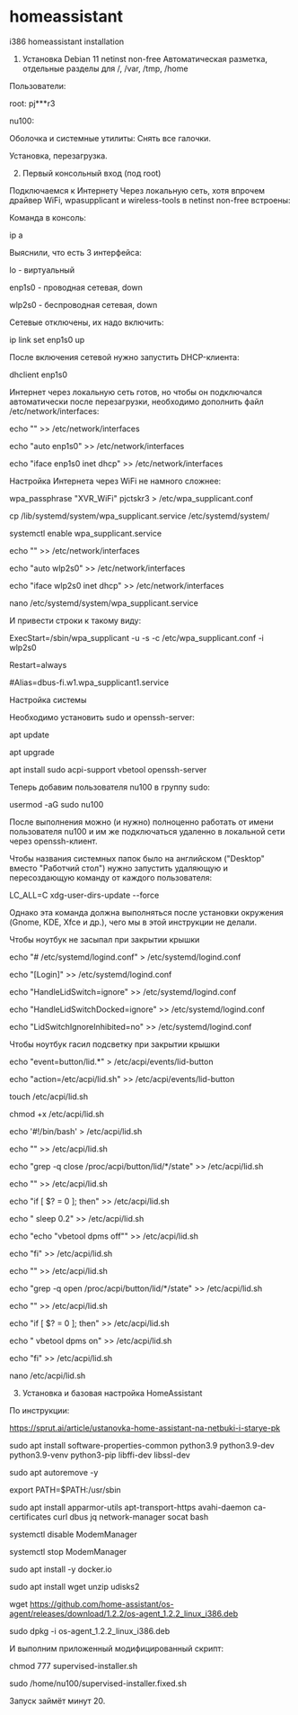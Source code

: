 # homeassistant
i386 homeassistant installation

1. Установка Debian 11 netinst non-free
Автоматическая разметка, отдельные разделы для /, /var, /tmp, /home

Пользователи:

root: pj***r3

nu100: 

Оболочка и системные утилиты:
Снять все галочки.

Установка, перезагрузка.


2. Первый консольный вход (под root)

Подключаемся к Интернету
Через локальную сеть, хотя впрочем драйвер WiFi, wpasupplicant и wireless-tools в netinst non-free встроены:

Команда в консоль:

ip a


Выяснили, что есть 3 интерфейса:

lo - виртуальный

enp1s0 - проводная сетевая, down

wlp2s0 - беспроводная сетевая, down


Сетевые отключены, их надо включить:

ip link set enp1s0 up


После включения сетевой нужно запустить DHCP-клиента:

dhclient enp1s0


Интернет через локальную сеть готов, но чтобы он подключался автоматически после перезагрузки, необходимо дополнить файл /etc/network/interfaces:

echo "" >> /etc/network/interfaces

echo "auto enp1s0" >> /etc/network/interfaces

echo "iface enp1s0 inet dhcp" >> /etc/network/interfaces


Настройка Интернета через WiFi не намного сложнее:

wpa_passphrase "XVR_WiFi" pjctskr3 > /etc/wpa_supplicant.conf

cp /lib/systemd/system/wpa_supplicant.service /etc/systemd/system/

systemctl enable wpa_supplicant.service


echo "" >> /etc/network/interfaces

echo "auto wlp2s0" >> /etc/network/interfaces

echo "iface wlp2s0 inet dhcp" >> /etc/network/interfaces


nano /etc/systemd/system/wpa_supplicant.service

И привести строки к такому виду:

ExecStart=/sbin/wpa_supplicant -u -s -c /etc/wpa_supplicant.conf -i wlp2s0

Restart=always

#Alias=dbus-fi.w1.wpa_supplicant1.service


Настройка системы

Необходимо установить sudo и openssh-server:

apt update

apt upgrade

apt install sudo acpi-support vbetool openssh-server 


Теперь добавим пользователя nu100 в группу sudo:

usermod -aG sudo nu100


После выполнения можно (и нужно) полноценно работать от имени пользователя nu100 и им же подключаться удаленно в локальной сети через openssh-клиент.

Чтобы названия системных папок было на английском ("Desktop" вместо "Работчий стол") нужно запустить удаляющую и пересоздающую команду от каждого пользователя:

LC_ALL=C xdg-user-dirs-update --force

Однако эта команда должна выполняться после установки окружения (Gnome, KDE, Xfce и др.), чего мы в этой инструкции не делали.


Чтобы ноутбук не засыпал при закрытии крышки

echo "# /etc/systemd/logind.conf" > /etc/systemd/logind.conf

echo "[Login]" >> /etc/systemd/logind.conf

echo "HandleLidSwitch=ignore" >> /etc/systemd/logind.conf

echo "HandleLidSwitchDocked=ignore" >> /etc/systemd/logind.conf

echo "LidSwitchIgnoreInhibited=no" >> /etc/systemd/logind.conf


Чтобы ноутбук гасил подсветку при закрытии крышки

echo "event=button/lid.*" > /etc/acpi/events/lid-button

echo "action=/etc/acpi/lid.sh" >> /etc/acpi/events/lid-button

touch /etc/acpi/lid.sh

chmod +x /etc/acpi/lid.sh


echo '#!/bin/bash' >  /etc/acpi/lid.sh

echo "" >> /etc/acpi/lid.sh

echo "grep -q close /proc/acpi/button/lid/*/state" >> /etc/acpi/lid.sh

echo "" >> /etc/acpi/lid.sh

echo "if [ $? = 0 ]; then" >> /etc/acpi/lid.sh

echo "    sleep 0.2" >> /etc/acpi/lid.sh

echo "echo \"vbetool dpms off\"" >> /etc/acpi/lid.sh

echo "fi" >> /etc/acpi/lid.sh

echo "" >> /etc/acpi/lid.sh

echo "grep -q open /proc/acpi/button/lid/*/state" >> /etc/acpi/lid.sh

echo "" >> /etc/acpi/lid.sh

echo "if [ $? = 0 ]; then" >> /etc/acpi/lid.sh

echo "    vbetool dpms on" >> /etc/acpi/lid.sh

echo "fi" >> /etc/acpi/lid.sh


nano /etc/acpi/lid.sh


3. Установка и базовая настройка HomeAssistant

По инструкции:

https://sprut.ai/article/ustanovka-home-assistant-na-netbuki-i-starye-pk

sudo apt install software-properties-common python3.9 python3.9-dev python3.9-venv python3-pip libffi-dev libssl-dev

sudo apt autoremove -y 

export PATH=$PATH:/usr/sbin


sudo apt install apparmor-utils apt-transport-https avahi-daemon ca-certificates curl dbus jq network-manager socat bash 

systemctl disable ModemManager 

systemctl stop ModemManager 

sudo apt install -y docker.io

sudo apt install wget unzip udisks2

wget https://github.com/home-assistant/os-agent/releases/download/1.2.2/os-agent_1.2.2_linux_i386.deb

sudo dpkg -i os-agent_1.2.2_linux_i386.deb


И выполним приложенный модифицированный скрипт:

chmod 777 supervised-installer.sh

sudo /home/nu100/supervised-installer.fixed.sh

Запуск займёт минут 20.

